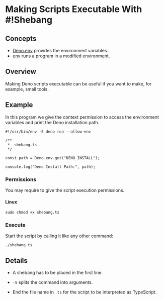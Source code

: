 # Making Scripts Executable With #!Shebang

## Concepts

- [Deno.env] provides the environment variables.
- [env] runs a program in a modified environment.

## Overview

Making Deno scripts executable can be useful if you want to make, for example,
small tools.

## Example

In this program we give the context permission to access the environment
variables and print the Deno installation path.

```ts, ignore
#!/usr/bin/env -S deno run --allow-env

/**
 *  shebang.ts
 */

const path = Deno.env.get("DENO_INSTALL");

console.log("Deno Install Path:", path);
```

### Permissions

You may require to give the script execution permissions.

#### Linux

```shell
sudo chmod +x shebang.ts
```

### Execute

Start the script by calling it like any other command:

```shell
./shebang.ts
```

## Details

- A shebang has to be placed in the first line.

- `-S` splits the command into arguments.

- End the file name in `.ts` for the script to be interpreted as TypeScript.

<!----------------------------------------------------------------------------->

[Deno.env]: /api?s=Deno.env
[env]: https://www.man7.org/linux/man-pages/man1/env.1.html
